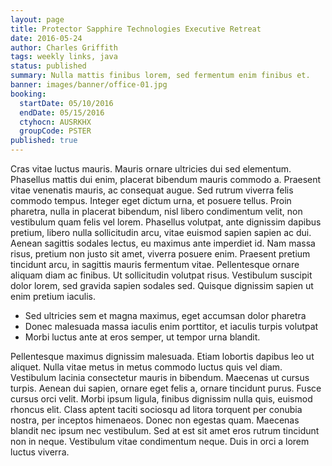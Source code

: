 ```yaml
---
layout: page
title: Protector Sapphire Technologies Executive Retreat
date: 2016-05-24
author: Charles Griffith
tags: weekly links, java
status: published
summary: Nulla mattis finibus lorem, sed fermentum enim finibus et.
banner: images/banner/office-01.jpg
booking:
  startDate: 05/10/2016
  endDate: 05/15/2016
  ctyhocn: AUSRKHX
  groupCode: PSTER
published: true
---
```

Cras vitae luctus mauris. Mauris ornare ultricies dui sed elementum. Phasellus mattis dui enim, placerat bibendum mauris commodo a. Praesent vitae venenatis mauris, ac consequat augue. Sed rutrum viverra felis commodo tempus. Integer eget dictum urna, et posuere tellus. Proin pharetra, nulla in placerat bibendum, nisl libero condimentum velit, non vestibulum quam felis vel lorem. Phasellus volutpat, ante dignissim dapibus pretium, libero nulla sollicitudin arcu, vitae euismod sapien sapien ac dui. Aenean sagittis sodales lectus, eu maximus ante imperdiet id. Nam massa risus, pretium non justo sit amet, viverra posuere enim. Praesent pretium tincidunt arcu, in sagittis mauris fermentum vitae. Pellentesque ornare aliquam diam ac finibus. Ut sollicitudin volutpat risus. Vestibulum suscipit dolor lorem, sed gravida sapien sodales sed. Quisque dignissim sapien ut enim pretium iaculis.

* Sed ultricies sem et magna maximus, eget accumsan dolor pharetra
* Donec malesuada massa iaculis enim porttitor, et iaculis turpis volutpat
* Morbi luctus ante at eros semper, ut tempor urna blandit.

Pellentesque maximus dignissim malesuada. Etiam lobortis dapibus leo ut aliquet. Nulla vitae metus in metus commodo luctus quis vel diam. Vestibulum lacinia consectetur mauris in bibendum. Maecenas ut cursus turpis. Aenean dui sapien, ornare eget felis a, ornare tincidunt purus. Fusce cursus orci velit. Morbi ipsum ligula, finibus dignissim nulla quis, euismod rhoncus elit. Class aptent taciti sociosqu ad litora torquent per conubia nostra, per inceptos himenaeos. Donec non egestas quam. Maecenas blandit nec ipsum nec vestibulum. Sed at est sit amet eros rutrum tincidunt non in neque. Vestibulum vitae condimentum neque. Duis in orci a lorem luctus viverra.
